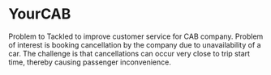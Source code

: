 # YourCAB

Problem to Tackled to improve customer service for CAB company.
Problem of interest is booking cancellation by the company due to unavailability of a car.
The challenge is that cancellations can occur very close to trip start time, thereby causing passenger inconvenience.

# 